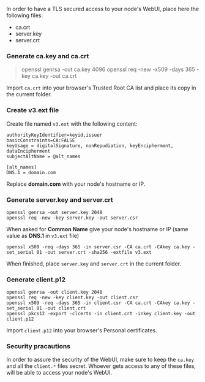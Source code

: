 In order to have a TLS secured access to your node's WebUI, place here the following files:
* ca.crt
* server.key
* server.crt

### Generate ca.key and ca.crt
> openssl genrsa -out ca.key 4096
> openssl req -new -x509 -days 365 -key ca.key -out ca.crt

Import `ca.crt` into your browser's Trusted Root CA list and place its copy in the current folder.

### Create v3.ext file
Create file named `v3.ext` with the following content:

	authorityKeyIdentifier=keyid,issuer
	basicConstraints=CA:FALSE
	keyUsage = digitalSignature, nonRepudiation, keyEncipherment, dataEncipherment
	subjectAltName = @alt_names

	[alt_names]
	DNS.1 = domain.com

Replace **domain.com** with your node's hostname or IP.

### Generate server.key and server.crt
	openssl genrsa -out server.key 2048
	openssl req -new -key server.key -out server.csr

When asked for **Common Name** give your node's hostname or IP (same value as **DNS.1** in `v3.ext` file)

	openssl x509 -req -days 365 -in server.csr -CA ca.crt -CAkey ca.key -set_serial 01 -out server.crt -sha256 -extfile v3.ext

When finished, place `server.key` and `server.crt` in the current folder.

### Generate client.p12
	openssl genrsa -out client.key 2048
	openssl req -new -key client.key -out client.csr
	openssl x509 -req -days 365 -in client.csr -CA ca.crt -CAkey ca.key -set_serial 01 -out client.crt
	openssl pkcs12 -export -clcerts -in client.crt -inkey client.key -out client.p12

Import `client.p12` into your browser's Personal certificates.


### Security pracautions

In order to assure the security of the WebUI, make sure to keep the `ca.key` and all the `client.*` files secret.
Whoever gets access to any of these files, will be able to access your node's WebUI.
